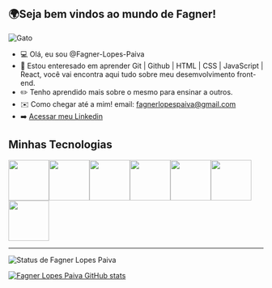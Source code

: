 ## 🌍Seja bem vindos ao mundo de Fagner!
![Gato](https://cdn.pixabay.com/animation/2023/01/31/11/00/11-00-41-940_512.gif)
- 💻 Olá, eu sou @Fagner-Lopes-Paiva
- 💬  Estou enteresado em aprender Git | Github | HTML | CSS | JavaScript | React, você vai encontra aqui tudo sobre meu desemvolvimento front-end.
- ✏️ Tenho aprendido mais sobre o mesmo para ensinar a outros.
- ✉️ Como chegar até a mim! email: fagnerlopespaiva@gmail.com
- ➡️ [Acessar meu Linkedin](https://www.linkedin.com/in/fagner-lopes-08aa4b131?lipi=urn%3Ali%3Apage%3Ad_flagship3_profile_view_base_contact_details%3B7vxUQFEVSJWU7RrA%2F0FoqQ%3D%3D)

## Minhas Tecnologias
<img src="https://cdn.jsdelivr.net/gh/devicons/devicon@latest/icons/git/git-original.svg" width="80px"><img src="https://cdn.jsdelivr.net/gh/devicons/devicon@latest/icons/github/github-original.svg" width="80px"><img src="https://cdn.jsdelivr.net/gh/devicons/devicon@latest/icons/html5/html5-original.svg" width="80px"><img src="https://cdn.jsdelivr.net/gh/devicons/devicon@latest/icons/css3/css3-original.svg" width="80px"/><img src="https://cdn.jsdelivr.net/gh/devicons/devicon@latest/icons/javascript/javascript-original.svg" width="80px"/><img src="https://cdn.jsdelivr.net/gh/devicons/devicon@latest/icons/react/react-original.svg" width="80px"/><img src="https://cdn.jsdelivr.net/gh/devicons/devicon@latest/icons/bootstrap/bootstrap-original.svg" width="80px"/>

___________________

![Status de Fagner Lopes Paiva](https://github-readme-stats.vercel.app/api/top-langs/?username=Fagner-Lopes-Paiva&layout=compact&langs_count=7&theme=dracula)

[![Fagner Lopes Paiva GitHub stats](https://github-readme-stats.vercel.app/api?username=Fagner-Lopes-Paiva)](https://github.com/Fagner-Lopes-Paiva/github-readme-stats)
